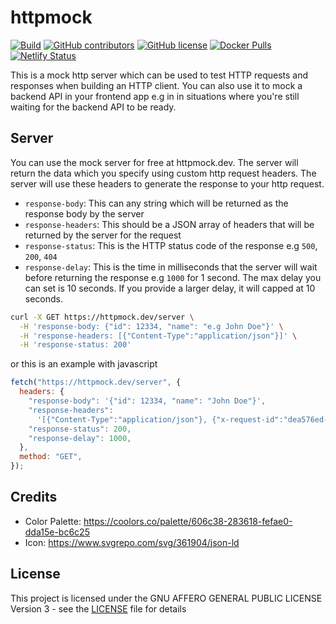 # httpmock

[![Build](https://github.com/NdoleStudio/httpmock/actions/workflows/ci.yml/badge.svg)](https://github.com/NdoleStudio/httpmock/actions/workflows/ci.yml)
[![GitHub contributors](https://img.shields.io/github/contributors/NdoleStudio/httpmock)](https://github.com/NdoleStudio/httpmock/graphs/contributors)
[![GitHub license](https://img.shields.io/github/license/NdoleStudio/httpmock?color=brightgreen)](https://github.com/NdoleStudio/httpmock/blob/master/LICENSE)
[![Docker Pulls](https://img.shields.io/docker/pulls/ndolestudio/httpmock)](https://hub.docker.com/r/ndolestudio/httpmock)
[![Netlify Status](https://api.netlify.com/api/v1/badges/6a751c80-ac38-4fa0-a470-3d2a69f98dfc/deploy-status)](https://app.netlify.com/sites/httpmock/deploys)

This is a mock http server which can be used to test HTTP requests and responses when building an HTTP client.
You can also use it to mock a backend API in your frontend app e.g in in situations where you're still waiting for the
backend API to be ready.

## Server

You can use the mock server for free at httpmock.dev. The server will return the data which you specify using custom http request headers.
The server will use these headers to generate the response to your http request.

- `response-body`: This can any string which will be returned as the response body by the server
- `response-headers`: This should be a JSON array of headers that will be returned by the server for the request
- `response-status`: This is the HTTP status code of the response e.g `500`, `200`, `404`
- `response-delay`: This is the time in milliseconds that the server will wait before returning the response e.g `1000` for 1 second. The max delay you can set is 10 seconds. If you provide a larger delay, it will capped at 10 seconds.

```bash
curl -X GET https://httpmock.dev/server \
  -H 'response-body: {"id": 12334, "name": "e.g John Doe"}' \
  -H 'response-headers: [{"Content-Type":"application/json"}]' \
  -H 'response-status: 200'
```

or this is an example with javascript

```js
fetch("https://httpmock.dev/server", {
  headers: {
    "response-body": '{"id": 12334, "name": "John Doe"}',
    "response-headers":
      '[{"Content-Type":"application/json"}, {"x-request-id":"dea576ed-ba18-4dd3-baa7-7c865c14b444"}]',
    "response-status": 200,
    "response-delay": 1000,
  },
  method: "GET",
});
```

## Credits

- Color Palette: https://coolors.co/palette/606c38-283618-fefae0-dda15e-bc6c25
- Icon: https://www.svgrepo.com/svg/361904/json-ld

## License

This project is licensed under the GNU AFFERO GENERAL PUBLIC LICENSE Version 3 - see the [LICENSE](LICENSE) file for details
